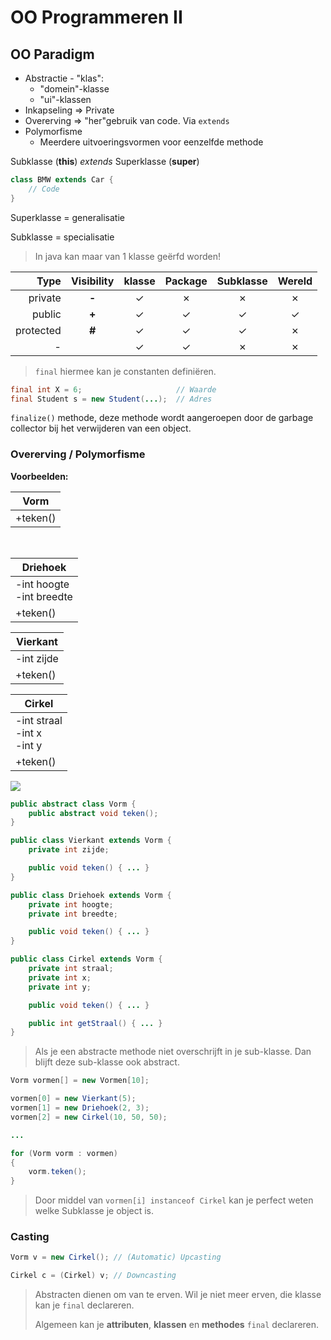 # OO Programmeren II

## OO Paradigm

* Abstractie - "klas":
    - "domein"-klasse
    - "ui"-klassen
* Inkapseling => Private
* Overerving => "her"gebruik van code. Via `extends`
* Polymorfisme
	* Meerdere uitvoeringsvormen voor eenzelfde methode


Subklasse (**this**)  _extends_ Superklasse (**super**)

```java
class BMW extends Car {
    // Code
}
```


Superklasse = generalisatie

Subklasse = specialisatie

> In java kan maar van 1 klasse geërfd worden!


| Type      | Visibility | klasse   | Package   | Subklasse   | Wereld   |
| --------: | :--------: | :------: | :-------: | :---------: | :------: |
| private   | **-**      | ✓        | ✗         | ✗           | ✗        |
| public    | **+**      | ✓        | ✓         | ✓           | ✓        |
| protected | **#**      | ✓        | ✓         | ✓           | ✗        |
| -         | &nbsp;     | ✓        | ✓         | ✗           | ✗        |

> `final` hiermee kan je constanten definiëren.

```java
final int X = 6;                     // Waarde
final Student s = new Student(...);  // Adres
```

`finalize()` methode, deze methode wordt aangeroepen door de garbage collector bij het verwijderen van een object.


### Overerving / Polymorfisme

**Voorbeelden:**

| Vorm     |
| -------- |
| +teken() |

<br>

| Driehoek                    |
| --------------------------- |
| -int hoogte<br>-int breedte |
| +teken()                    |

| Vierkant                    |
| --------------------------- |
| -int zijde                  |
| +teken()                    |

| Cirkel                          |
| ------------------------------- |
| -int straal<br>-int x<br>-int y |
| +teken()                        |

<img src="http://g.gravizo.com/g?
%2F**%20%40opt%20all%20*%2F%0Apublic%20abstract%20class%20Vorm%20%7B%0A%20%20%20%20public%20abstract%20void%20teken()%3B%0A%7D%0A%0A%2F**%20%40opt%20all%20*%2F%0Apublic%20class%20Vierkant%20extends%20Vorm%20%7B%0A%20%20%20%20private%20int%20zijde%3B%0A%20%20%20%20%0A%20%20%20%20public%20void%20teken()%20%7B%20%20%7D%0A%7D%0A%0A%2F**%20%40opt%20all%20*%2F%0Apublic%20class%20Driehoek%20extends%20Vorm%20%7B%0A%20%20%20%20private%20int%20hoogte%3B%0A%20%20%20%20private%20int%20breedte%3B%0A%20%20%20%20%0A%20%20%20%20public%20void%20teken()%20%7B%20%20%7D%0A%7D%0A%0A%2F**%20%40opt%20all%20*%2F%0Apublic%20class%20Cirkel%20extends%20Vorm%20%7B%0A%20%20%20%20private%20int%20straal%3B%0A%20%20%20%20private%20int%20x%3B%0A%20%20%20%20private%20int%20y%3B%0A%20%20%20%20%0A%20%20%20%20public%20void%20teken()%20%7B%20%20%7D%0A%20%20%20%20%0A%20%20%20%20public%20int%20getStraal()%20%7B%20%20%7D%20%0A%7D" />

```java
public abstract class Vorm {
    public abstract void teken();
}

public class Vierkant extends Vorm {
    private int zijde;

    public void teken() { ... }
}

public class Driehoek extends Vorm {
    private int hoogte;
    private int breedte;

    public void teken() { ... }
}

public class Cirkel extends Vorm {
    private int straal;
    private int x;
    private int y;

    public void teken() { ... }

    public int getStraal() { ... }
}
```

> Als je een abstracte methode niet overschrijft in je sub-klasse. Dan blijft deze sub-klasse ook abstract.


```java
Vorm vormen[] = new Vormen[10];

vormen[0] = new Vierkant(5);
vormen[1] = new Driehoek(2, 3);
vormen[2] = new Cirkel(10, 50, 50);

...

for (Vorm vorm : vormen)
{
    vorm.teken();
}
```

> Door middel van `vormen[i] instanceof Cirkel` kan je perfect weten welke Subklasse je object is.

### Casting

```java
Vorm v = new Cirkel(); // (Automatic) Upcasting

Cirkel c = (Cirkel) v; // Downcasting
```

> Abstracten dienen om van te erven. Wil je niet meer erven, die klasse kan je `final` declareren.
>
> Algemeen kan je **attributen**, **klassen** en **methodes** `final` declareren.

